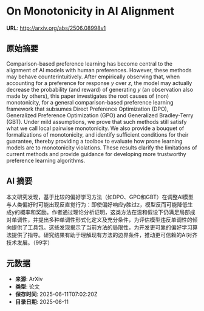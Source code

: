 # On Monotonicity in AI Alignment

**URL**: http://arxiv.org/abs/2506.08998v1

## 原始摘要

Comparison-based preference learning has become central to the alignment of
AI models with human preferences. However, these methods may behave
counterintuitively. After empirically observing that, when accounting for a
preference for response $y$ over $z$, the model may actually decrease the
probability (and reward) of generating $y$ (an observation also made by
others), this paper investigates the root causes of (non) monotonicity, for a
general comparison-based preference learning framework that subsumes Direct
Preference Optimization (DPO), Generalized Preference Optimization (GPO) and
Generalized Bradley-Terry (GBT). Under mild assumptions, we prove that such
methods still satisfy what we call local pairwise monotonicity. We also provide
a bouquet of formalizations of monotonicity, and identify sufficient conditions
for their guarantee, thereby providing a toolbox to evaluate how prone learning
models are to monotonicity violations. These results clarify the limitations of
current methods and provide guidance for developing more trustworthy preference
learning algorithms.


## AI 摘要

本文研究发现，基于比较的偏好学习方法（如DPO、GPO和GBT）在调整AI模型与人类偏好时可能出现反直觉行为：即使偏好响应y胜过z，模型反而可能降低生成y的概率和奖励。作者通过理论分析证明，这类方法在温和假设下仍满足局部成对单调性，并提出多种单调性形式化定义及充分条件，为评估模型违反单调性的倾向提供了工具包。这些发现揭示了当前方法的局限性，为开发更可靠的偏好学习算法提供了指导。研究结果有助于理解现有方法的边界条件，推动更可信赖的AI对齐技术发展。（99字）

## 元数据

- **来源**: ArXiv
- **类型**: 论文
- **保存时间**: 2025-06-11T07:02:20Z
- **目录日期**: 2025-06-11
